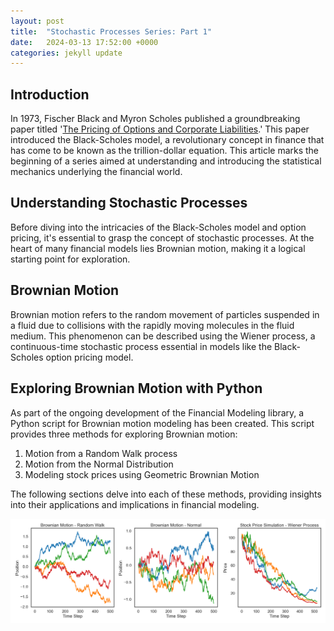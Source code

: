 ```yaml
---
layout: post
title:  "Stochastic Processes Series: Part 1"
date:   2024-03-13 17:52:00 +0000
categories: jekyll update
---
```


## Introduction

In 1973, Fischer Black and Myron Scholes published a groundbreaking paper titled '[The Pricing of Options and Corporate Liabilities][Pricing-Of-Options].' This paper introduced the Black-Scholes model, a revolutionary concept in finance that has come to be known as the trillion-dollar equation. This article marks the beginning of a series aimed at understanding and introducing the statistical mechanics underlying the financial world.

## Understanding Stochastic Processes

Before diving into the intricacies of the Black-Scholes model and option pricing, it's essential to grasp the concept of stochastic processes. At the heart of many financial models lies Brownian motion, making it a logical starting point for exploration.

## Brownian Motion

Brownian motion refers to the random movement of particles suspended in a fluid due to collisions with the rapidly moving molecules in the fluid medium. This phenomenon can be described using the Wiener process, a continuous-time stochastic process essential in models like the Black-Scholes option pricing model.

## Exploring Brownian Motion with Python

As part of the ongoing development of the Financial Modeling library, a Python script for Brownian motion modeling has been created. This script provides three methods for exploring Brownian motion:
1. Motion from a Random Walk process
2. Motion from the Normal Distribution
3. Modeling stock prices using Geometric Brownian Motion

The following sections delve into each of these methods, providing insights into their applications and implications in financial modeling.

![Brownian Motion](images/BrownianMotion.png)


[Pricing-Of-Options]: https://www.worldscientific.com/doi/epdf/10.1142/9789814759588_0001
